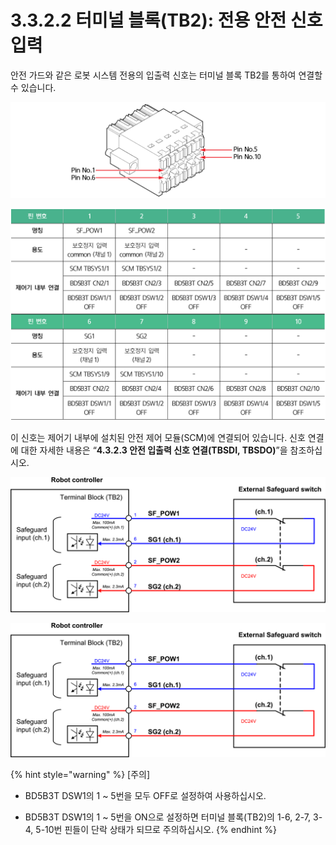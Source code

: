 # 3.3.2.2 터미널 블록\(TB2\): 전용 안전 신호 입력

안전 가드와 같은 로봇 시스템 전용의 입출력 신호는 터미널 블록 TB2를 통하여 연결할 수 있습니다.

![](../../../.gitbook/assets/tb2_1.png)

![](../../../.gitbook/assets/tb2_4.png)

이 신호는 제어기 내부에 설치된 안전 제어 모듈\(SCM\)에 연결되어 있습니다. 신호 연결에 대한 자세한 내용은 “**4.3.2.3 안전 입출력 신호 연결\(TBSDI, TBSDO\)**”을 참조하십시오.

![&#xADF8;&#xB9BC; 20 &#xC804;&#xC6A9; &#xC548;&#xC804; &#xC2E0;&#xD638;\(&#xBCF4;&#xD638; &#xC7A5;&#xCE58;\) &#xC5F0;&#xACB0; &#xBC29;&#xBC95;: &#xC811;&#xC810; &#xC2A4;&#xC704;&#xCE58;&#xC758; &#xACBD;&#xC6B0;](../../../.gitbook/assets/tb2_2.png)

![&#xADF8;&#xB9BC; 21 &#xC804;&#xC6A9; &#xC548;&#xC804; &#xC2E0;&#xD638;\(&#xBCF4;&#xD638; &#xC7A5;&#xCE58;\) &#xC5F0;&#xACB0; &#xBC29;&#xBC95;: &#xBC18;&#xB3C4;&#xCCB4; &#xD0C0;&#xC785; &#xCD9C;&#xB825;&#xC758; &#xACBD;&#xC6B0;](../../../.gitbook/assets/tb2_3.png)

{% hint style="warning" %}
\[주의\]

* BD5B3T DSW1의 1 ~ 5번을 모두 OFF로 설정하여 사용하십시오.

* BD5B3T DSW1의 1 ~ 5번을 ON으로 설정하면 터미널 블록\(TB2\)의 1-6, 2-7, 3-4, 5-10번 핀들이 단락 상태가 되므로 주의하십시오.
{% endhint %}

